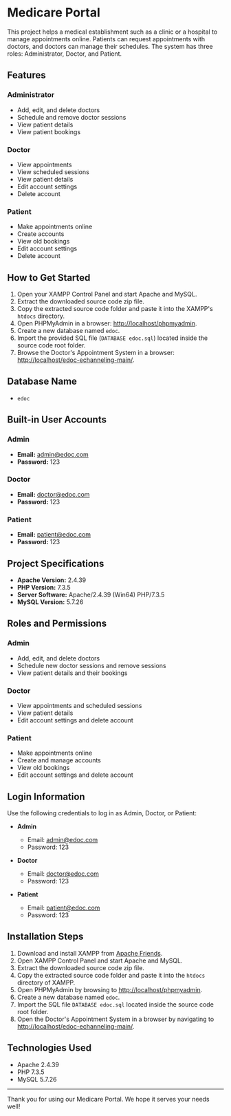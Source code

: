 # Medicare Portal

This project helps a medical establishment such as a clinic or a hospital to manage appointments online. Patients can request appointments with doctors, and doctors can manage their schedules. The system has three roles: Administrator, Doctor, and Patient.

## Features

### Administrator
- Add, edit, and delete doctors
- Schedule and remove doctor sessions
- View patient details
- View patient bookings

### Doctor
- View appointments
- View scheduled sessions
- View patient details
- Edit account settings
- Delete account

### Patient
- Make appointments online
- Create accounts
- View old bookings
- Edit account settings
- Delete account

## How to Get Started

1. Open your XAMPP Control Panel and start Apache and MySQL.
2. Extract the downloaded source code zip file.
3. Copy the extracted source code folder and paste it into the XAMPP's `htdocs` directory.
4. Open PHPMyAdmin in a browser: [http://localhost/phpmyadmin](http://localhost/phpmyadmin).
5. Create a new database named `edoc`.
6. Import the provided SQL file (`DATABASE edoc.sql`) located inside the source code root folder.
7. Browse the Doctor's Appointment System in a browser: [http://localhost/edoc-echanneling-main/](http://localhost/edoc-echanneling-main/).

## Database Name
- `edoc`

## Built-in User Accounts

### Admin
- **Email:** admin@edoc.com
- **Password:** 123

### Doctor
- **Email:** doctor@edoc.com
- **Password:** 123

### Patient
- **Email:** patient@edoc.com
- **Password:** 123

## Project Specifications
- **Apache Version:** 2.4.39
- **PHP Version:** 7.3.5
- **Server Software:** Apache/2.4.39 (Win64) PHP/7.3.5
- **MySQL Version:** 5.7.26

## Roles and Permissions

### Admin
- Add, edit, and delete doctors
- Schedule new doctor sessions and remove sessions
- View patient details and their bookings

### Doctor
- View appointments and scheduled sessions
- View patient details
- Edit account settings and delete account

### Patient
- Make appointments online
- Create and manage accounts
- View old bookings
- Edit account settings and delete account

## Login Information
Use the following credentials to log in as Admin, Doctor, or Patient:

- **Admin**
  - Email: admin@edoc.com
  - Password: 123

- **Doctor**
  - Email: doctor@edoc.com
  - Password: 123

- **Patient**
  - Email: patient@edoc.com
  - Password: 123

## Installation Steps

1. Download and install XAMPP from [Apache Friends](https://www.apachefriends.org/index.html).
2. Open XAMPP Control Panel and start Apache and MySQL.
3. Extract the downloaded source code zip file.
4. Copy the extracted source code folder and paste it into the `htdocs` directory of XAMPP.
5. Open PHPMyAdmin by browsing to [http://localhost/phpmyadmin](http://localhost/phpmyadmin).
6. Create a new database named `edoc`.
7. Import the SQL file `DATABASE edoc.sql` located inside the source code root folder.
8. Open the Doctor's Appointment System in a browser by navigating to [http://localhost/edoc-echanneling-main/](http://localhost/edoc-echanneling-main/).

## Technologies Used
- Apache 2.4.39
- PHP 7.3.5
- MySQL 5.7.26



---

Thank you for using our Medicare Portal. We hope it serves your needs well!
